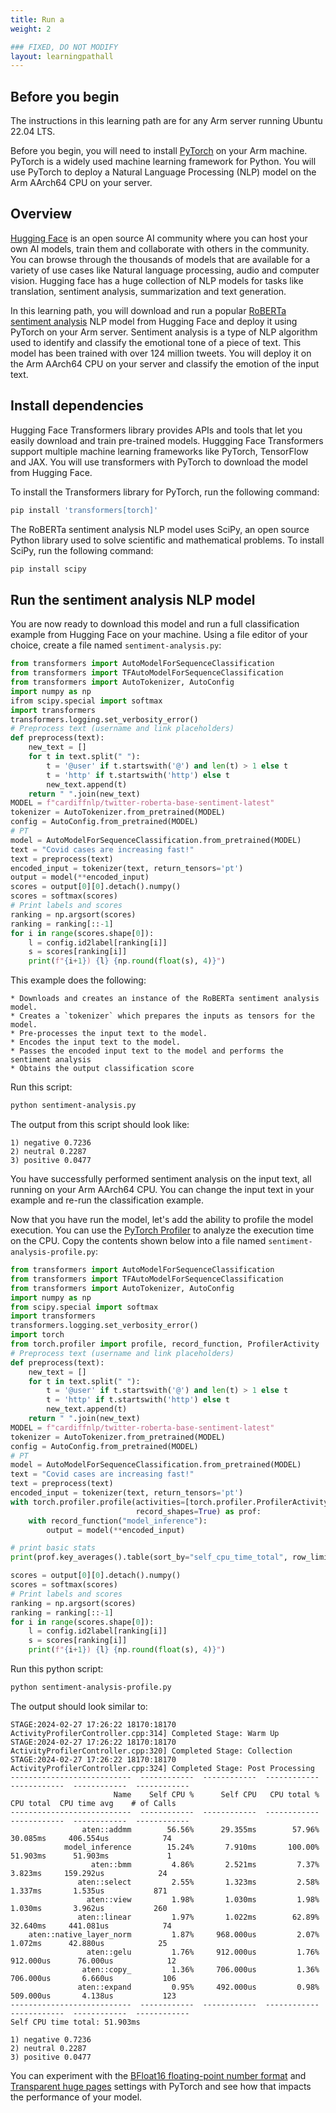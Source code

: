 ```yaml
---
title: Run a 
weight: 2

### FIXED, DO NOT MODIFY
layout: learningpathall
---
```


## Before you begin
The instructions in this learning path are for any Arm server running Ubuntu 22.04 LTS.

Before you begin, you will need to install [PyTorch](/install-guides/pytorch) on your Arm machine. 
PyTorch is a widely used machine learning framework for Python. You will use PyTorch to deploy a Natural Language Processing (NLP) model on the Arm AArch64 CPU on your server.

## Overview

[Hugging Face](https://huggingface.co/) is an open source AI community where you can host your own AI models, train them and collaborate with others in the community. You can browse through the thousands of models that are available for a variety of use cases like Natural language processing, audio and computer vision. Hugging face has a huge collection of NLP models for tasks like translation, sentiment analysis, summarization and text generation.

In this learning path, you will download and run a popular [RoBERTa sentiment analysis](https://huggingface.co/cardiffnlp/twitter-roberta-base-sentiment-latest) NLP model from Hugging Face and deploy it using PyTorch on your Arm server. Sentiment analysis is a type of NLP algorithm used to identify and classify the emotional tone of a piece of text. This model has been trained with over 124 million tweets. You will deploy it on the Arm AArch64 CPU on your server and classify the emotion of the input text.

## Install dependencies

Hugging Face Transformers library provides APIs and tools that let you easily download and train pre-trained models. Huggging Face Transformers support multiple machine learning frameworks like PyTorch, TensorFlow and JAX. You will use transformers with PyTorch to download the model from Hugging Face.

To install the Transformers library for PyTorch, run the following command:

```bash
pip install 'transformers[torch]'
```

The RoBERTa sentiment analysis NLP model uses SciPy, an open source Python library used to solve scientific and mathematical problems. To install SciPy, run the following command:

```bash 
pip install scipy
```

## Run the sentiment analysis NLP model 

You are now ready to download this model and run a full classification example from Hugging Face on your machine. Using a file editor of your choice, create a file named `sentiment-analysis.py`:

```python
from transformers import AutoModelForSequenceClassification
from transformers import TFAutoModelForSequenceClassification
from transformers import AutoTokenizer, AutoConfig
import numpy as np
ifrom scipy.special import softmax
import transformers
transformers.logging.set_verbosity_error()
# Preprocess text (username and link placeholders)
def preprocess(text):
    new_text = []
    for t in text.split(" "):
        t = '@user' if t.startswith('@') and len(t) > 1 else t
        t = 'http' if t.startswith('http') else t
        new_text.append(t)
    return " ".join(new_text)
MODEL = f"cardiffnlp/twitter-roberta-base-sentiment-latest"
tokenizer = AutoTokenizer.from_pretrained(MODEL)
config = AutoConfig.from_pretrained(MODEL)
# PT
model = AutoModelForSequenceClassification.from_pretrained(MODEL)
text = "Covid cases are increasing fast!"
text = preprocess(text)
encoded_input = tokenizer(text, return_tensors='pt')
output = model(**encoded_input)
scores = output[0][0].detach().numpy()
scores = softmax(scores)
# Print labels and scores
ranking = np.argsort(scores)
ranking = ranking[::-1]
for i in range(scores.shape[0]):
    l = config.id2label[ranking[i]]
    s = scores[ranking[i]]
    print(f"{i+1}) {l} {np.round(float(s), 4)}")
```
This example does the following:

	* Downloads and creates an instance of the RoBERTa sentiment analysis model. 
	* Creates a `tokenizer` which prepares the inputs as tensors for the model. 
	* Pre-processes the input text to the model.
	* Encodes the input text to the model.
	* Passes the encoded input text to the model and performs the sentiment analysis
	* Obtains the output classification score

Run this script:

```bash
python sentiment-analysis.py
```

The output from this script should look like:

```output
1) negative 0.7236
2) neutral 0.2287
3) positive 0.0477
```

You have successfully performed sentiment analysis on the input text, all running on your Arm AArch64 CPU. You can change the input text in your example and re-run the classification example.

Now that you have run the model, let's add the ability to profile the model execution. You can use the [PyTorch Profiler](https://pytorch.org/tutorials/recipes/recipes/profiler_recipe.html) to analyze the execution time on the CPU. Copy the contents shown below into a file named `sentiment-analysis-profile.py`:

```python
from transformers import AutoModelForSequenceClassification
from transformers import TFAutoModelForSequenceClassification
from transformers import AutoTokenizer, AutoConfig
import numpy as np
from scipy.special import softmax
import transformers
transformers.logging.set_verbosity_error()
import torch
from torch.profiler import profile, record_function, ProfilerActivity
# Preprocess text (username and link placeholders)
def preprocess(text):
    new_text = []
    for t in text.split(" "):
        t = '@user' if t.startswith('@') and len(t) > 1 else t
        t = 'http' if t.startswith('http') else t
        new_text.append(t)
    return " ".join(new_text)
MODEL = f"cardiffnlp/twitter-roberta-base-sentiment-latest"
tokenizer = AutoTokenizer.from_pretrained(MODEL)
config = AutoConfig.from_pretrained(MODEL)
# PT
model = AutoModelForSequenceClassification.from_pretrained(MODEL)
text = "Covid cases are increasing fast!"
text = preprocess(text)
encoded_input = tokenizer(text, return_tensors='pt')
with torch.profiler.profile(activities=[torch.profiler.ProfilerActivity.CPU],
                            record_shapes=True) as prof:
    with record_function("model_inference"):
        output = model(**encoded_input)

# print basic stats
print(prof.key_averages().table(sort_by="self_cpu_time_total", row_limit=10))

scores = output[0][0].detach().numpy()
scores = softmax(scores)
# Print labels and scores
ranking = np.argsort(scores)
ranking = ranking[::-1]
for i in range(scores.shape[0]):
    l = config.id2label[ranking[i]]
    s = scores[ranking[i]]
    print(f"{i+1}) {l} {np.round(float(s), 4)}")
```

Run this python script:

```bash
python sentiment-analysis-profile.py
```

The output should look similar to:

```output
STAGE:2024-02-27 17:26:22 18170:18170 ActivityProfilerController.cpp:314] Completed Stage: Warm Up
STAGE:2024-02-27 17:26:22 18170:18170 ActivityProfilerController.cpp:320] Completed Stage: Collection
STAGE:2024-02-27 17:26:22 18170:18170 ActivityProfilerController.cpp:324] Completed Stage: Post Processing
---------------------------  ------------  ------------  ------------  ------------  ------------  ------------
                       Name    Self CPU %      Self CPU   CPU total %     CPU total  CPU time avg    # of Calls
---------------------------  ------------  ------------  ------------  ------------  ------------  ------------
                aten::addmm        56.56%      29.355ms        57.96%      30.085ms     406.554us            74
            model_inference        15.24%       7.910ms       100.00%      51.903ms      51.903ms             1
                  aten::bmm         4.86%       2.521ms         7.37%       3.823ms     159.292us            24
               aten::select         2.55%       1.323ms         2.58%       1.337ms       1.535us           871
                 aten::view         1.98%       1.030ms         1.98%       1.030ms       3.962us           260
               aten::linear         1.97%       1.022ms        62.89%      32.640ms     441.081us            74
    aten::native_layer_norm         1.87%     968.000us         2.07%       1.072ms      42.880us            25
                 aten::gelu         1.76%     912.000us         1.76%     912.000us      76.000us            12
                aten::copy_         1.36%     706.000us         1.36%     706.000us       6.660us           106
               aten::expand         0.95%     492.000us         0.98%     509.000us       4.138us           123
---------------------------  ------------  ------------  ------------  ------------  ------------  ------------
Self CPU time total: 51.903ms

1) negative 0.7236
2) neutral 0.2287
3) positive 0.0477
```

You can experiment with the [BFloat16 floating-point number format](/install-guides/pytorch.md#bfloat16-floating-point-number-format) and [Transparent huge pages](/install-guides/pytorch.md#transparent-huge-pages) settings with PyTorch and see how that impacts the performance of your model.




